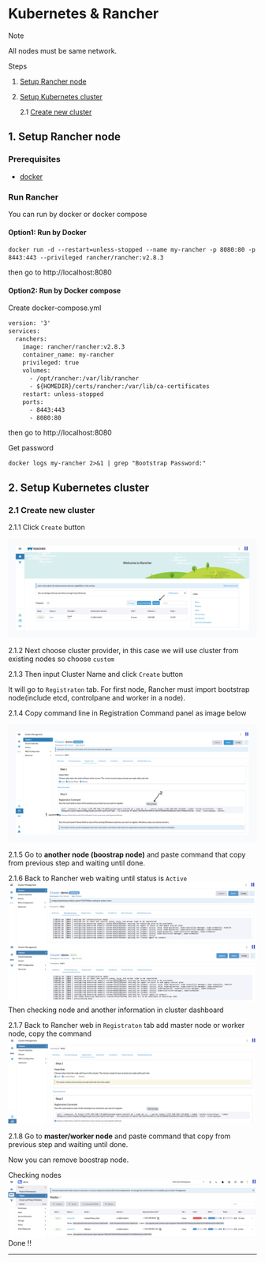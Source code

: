 
# Kubernetes & Rancher
> [!NOTE]  
> All nodes must be same network.

Steps
1. [Setup Rancher node](#1-setup-rancher-node)
2. [Setup Kubernetes cluster](#2-setup-kubernetes-cluster)

    2.1 [Create new cluster](#21-create-new-cluster)

## 1. Setup Rancher node

### Prerequisites
- [docker](https://docs.docker.com/engine/install/ubuntu/)
<!-- - kubectl: [install instuction](https://kubernetes.io/docs/tasks/tools/) -->

### Run Rancher

You can run by docker or docker compose

#### Option1: Run by Docker
```
docker run -d --restart=unless-stopped --name my-rancher -p 8080:80 -p 8443:443 --privileged rancher/rancher:v2.8.3
```

then go to http://localhost:8080

#### Option2: Run by Docker compose
Create docker-compose.yml
```
version: '3'
services:
  ranchers:
    image: rancher/rancher:v2.8.3
    container_name: my-rancher
    privileged: true
    volumes:
      - /opt/rancher:/var/lib/rancher
      - ${HOMEDIR}/certs/rancher:/var/lib/ca-certificates
    restart: unless-stopped
    ports:
      - 8443:443
      - 8080:80
```
then go to http://localhost:8080

Get password
```
docker logs my-rancher 2>&1 | grep "Bootstrap Password:"
```

## 2. Setup Kubernetes cluster 
### 2.1 Create new cluster

2.1.1 Click `Create` button

![rancher_create_cluster01](./images/rancher_create_cluster01.png)

2.1.2 Next choose cluster provider, in this case we will use cluster from existing nodes so choose `custom`

2.1.3 Then input Cluster Name and click `Create` button

It will go to `Registraton` tab. For first node, Rancher must import bootstrap node(include etcd, controlpane and worker in a node).

2.1.4 Copy command line in Registration Command panel as image below

![rancher_create_cluster02](./images/rancher_create_cluster02.png)

2.1.5 Go to __another node (boostrap node)__ and paste command that copy from previous step and waiting until done.

2.1.6 Back to Rancher web waiting until status is `Active`
![rancher_create_cluster03](./images/rancher_create_cluster03.png)
![rancher_create_cluster04](./images/rancher_create_cluster04.png)
Then checking node and another information in cluster dashboard

2.1.7 Back to Rancher web in `Registraton` tab add master node or worker node, copy the command
![rancher_create_cluster05](./images/rancher_create_cluster05.png)

2.1.8 Go to __master/worker node__ and paste command that copy from previous step and waiting until done.

Now you can remove boostrap node.

Checking nodes
![rancher_create_cluster06](./images/rancher_create_cluster06.png)
Done !!

---
